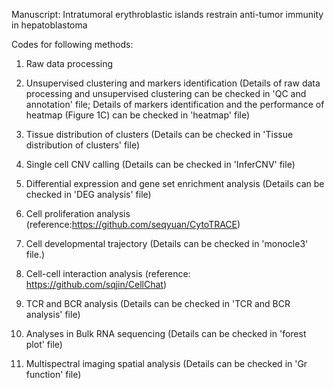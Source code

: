 Manuscript: Intratumoral erythroblastic islands restrain anti-tumor immunity in hepatoblastoma

Codes for following methods:

1. Raw data processing
2. Unsupervised clustering and markers identification 
(Details of raw data processing and unsupervised clustering can be checked in 'QC and annotation' file;
Details of markers identification and the performance of heatmap (Figure 1C) can be checked in 'heatmap' file)

3. Tissue distribution of clusters
(Details can be checked in 'Tissue distribution of clusters' file)

4. Single cell CNV calling
(Details can be checked in 'InferCNV' file)

6. Differential expression and gene set enrichment analysis (Details can be checked in 'DEG analysis' file)

7. Cell proliferation analysis (reference:https://github.com/seqyuan/CytoTRACE)

8. Cell developmental trajectory
(Details can be checked in 'monocle3' file.)

9. Cell-cell interaction analysis (reference: https://github.com/sqjin/CellChat)

10. TCR and BCR analysis (Details can be checked in 'TCR and BCR analysis' file)

11. Analyses in Bulk RNA sequencing
(Details can be checked in 'forest plot' file)

12. Multispectral imaging spatial analysis
(Details can be checked in 'Gr function' file)
